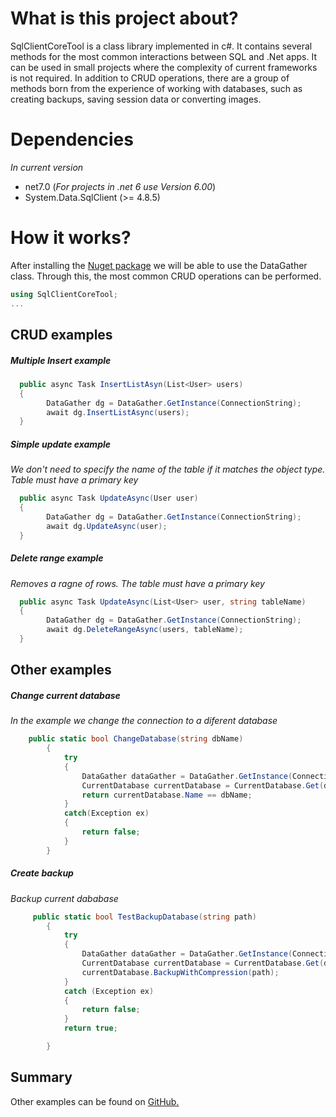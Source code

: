 # What is this project about?

SqlClientCoreTool is a class library implemented in c#. It contains several methods for the most common interactions between SQL and .Net apps. It can be used in small projects where the complexity of current frameworks is not required.
In addition to CRUD operations, there are a group of methods born from the experience of working with databases, such as creating backups, saving session data or converting images.

# Dependencies

_In current version_

- net7.0 (_For projects in .net 6 use Version 6.00_)
- System.Data.SqlClient (>= 4.8.5)

# How it works?

After installing the [Nuget package](https://www.nuget.org/packages/SqlClientCoreTool) we will be able to use the DataGather class. Through this, the most common CRUD operations can be performed.

```csharp
using SqlClientCoreTool;
...

```

## CRUD examples

##### Multiple Insert example

```csharp
  public async Task InsertListAsyn(List<User> users)
  {
        DataGather dg = DataGather.GetInstance(ConnectionString);
        await dg.InsertListAsync(users);
  }
```

##### Simple update example
_We don't need to specify the name of the table if it matches the object type. Table must have a primary key_

```csharp
  public async Task UpdateAsync(User user)
  {
        DataGather dg = DataGather.GetInstance(ConnectionString);
        await dg.UpdateAsync(user);
  }
```

##### Delete range example
_Removes a ragne of rows. The table must have a primary key_

```csharp
  public async Task UpdateAsync(List<User> user, string tableName)
  {
        DataGather dg = DataGather.GetInstance(ConnectionString);
        await dg.DeleteRangeAsync(users, tableName);
  }
```

## Other examples

##### Change current database
_In the example we change the connection to a diferent database_

```csharp
    public static bool ChangeDatabase(string dbName)
        {
            try
            {
                DataGather dataGather = DataGather.GetInstance(ConnectionString, dbName);
                CurrentDatabase currentDatabase = CurrentDatabase.Get(dataGather);
                return currentDatabase.Name == dbName;
            }
            catch(Exception ex)
            {
                return false;
            }
        }
```

##### Create backup
_Backup current dababase_

```csharp
     public static bool TestBackupDatabase(string path)
        {
            try
            {
                DataGather dataGather = DataGather.GetInstance(ConnectionString);
                CurrentDatabase currentDatabase = CurrentDatabase.Get(dataGather);
                currentDatabase.BackupWithCompression(path);
            }
            catch (Exception ex)
            {
                return false;
            }
            return true;

        }
```

## Summary
Other examples can be found on [GitHub.](https://github.com/alexarriete/SqlClientCoreTool)
